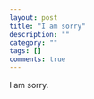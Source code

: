 ```yaml
---
layout: post
title: "I am sorry"
description: ""
category: ""
tags: []
comments: true
---
```

I am sorry.